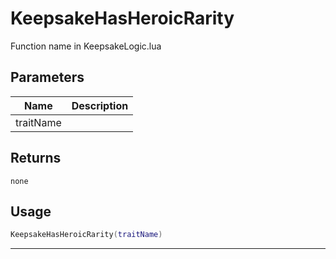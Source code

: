 # KeepsakeHasHeroicRarity

Function name in KeepsakeLogic.lua

## Parameters

| Name      | Description |
| --------- | ----------- |
| traitName |             |

## Returns

`none`

## Usage

```lua
KeepsakeHasHeroicRarity(traitName)
```

---

